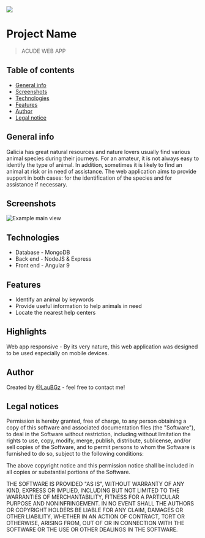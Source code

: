 <img src="https://res.cloudinary.com/duiyyjgey/image/upload/c_scale,h_100/v1585495456/animals/1585495454993.png">

# Project Name
> ACUDE WEB APP

## Table of contents
* [General info](#general-info)
* [Screenshots](#screenshots)
* [Technologies](#technologies)
* [Features](#features)
* [Author](#author)
* [Legal notice](#legalnotice)

## General info
Galicia has great natural resources and nature lovers usually find various animal species during their journeys. For an amateur, it is not always easy to identify the type of animal. In addition, sometimes it is likely to find an animal at risk or in need of assistance. The web application aims to provide support in both cases: for the identification of the species and for assistance if necessary.

## Screenshots
![Example main view](https://res.cloudinary.com/duiyyjgey/image/upload/v1585500227/animals/main_eagxm8.png)

## Technologies
* Database - MongoDB
* Back end - NodeJS & Express 
* Front end - Angular 9

## Features
* Identify an animal by keywords
* Provide useful information to help animals in need
* Locate the nearest help centers

## Highlights
Web app responsive - By its very nature, this web application was designed to be used especially on mobile devices.

## Author
Created by [@LauBGz](https://www.linkedin.com/in/lauraglezbarreiro) - feel free to contact me!

## Legal notices

Permission is hereby granted, free of charge, to any person obtaining a copy
of this software and associated documentation files (the "Software"), to deal
in the Software without restriction, including without limitation the rights
to use, copy, modify, merge, publish, distribute, sublicense, and/or sell
copies of the Software, and to permit persons to whom the Software is
furnished to do so, subject to the following conditions:

The above copyright notice and this permission notice shall be included in all
copies or substantial portions of the Software.

THE SOFTWARE IS PROVIDED "AS IS", WITHOUT WARRANTY OF ANY KIND, EXPRESS OR
IMPLIED, INCLUDING BUT NOT LIMITED TO THE WARRANTIES OF MERCHANTABILITY,
FITNESS FOR A PARTICULAR PURPOSE AND NONINFRINGEMENT. IN NO EVENT SHALL THE
AUTHORS OR COPYRIGHT HOLDERS BE LIABLE FOR ANY CLAIM, DAMAGES OR OTHER
LIABILITY, WHETHER IN AN ACTION OF CONTRACT, TORT OR OTHERWISE, ARISING FROM,
OUT OF OR IN CONNECTION WITH THE SOFTWARE OR THE USE OR OTHER DEALINGS IN THE
SOFTWARE.
